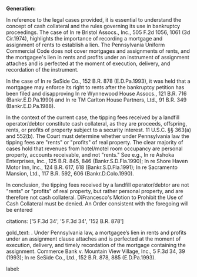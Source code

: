 **Generation:**

 <answer>

In reference to the legal cases provided, it is essential to understand the concept of cash collateral and the rules governing its use in bankruptcy proceedings. The case of In re Bristol Assocs., Inc., 505 F.2d 1056, 1061 (3d Cir.1974), highlights the importance of recording a mortgage and assignment of rents to establish a lien. The Pennsylvania Uniform Commercial Code does not cover mortgages and assignments of rents, and the mortgagee's lien in rents and profits under an instrument of assignment attaches and is perfected at the moment of execution, delivery, and recordation of the instrument.

In the case of In re SeSide Co., 152 B.R. 878 (E.D.Pa.1993), it was held that a mortgagee may enforce its right to rents after the bankruptcy petition has been filed and disapproving In re Wynnewood House Assocs., 121 B.R. 716 (Bankr.E.D.Pa.1990) and In re TM Carlton House Partners, Ltd., 91 B.R. 349 (Bankr.E.D.Pa.1988).

In the context of the current case, the tipping fees received by a landfill operator/debtor constitute cash collateral, as they are proceeds, offspring, rents, or profits of property subject to a security interest. 11 U.S.C. §§ 363(a) and 552(b). The Court must determine whether under Pennsylvania law the tipping fees are "rents" or "profits" of real property. The clear majority of cases hold that revenues from hotel/motel room occupancy are personal property, accounts receivable, and not "rents." See e.g., In re Ashoka Enterprises, Inc., 125 B.R. 845, 846 (Bankr.S.D.Fla.1990); In re Shore Haven Motor Inn, Inc., 124 B.R. 617, 618 (Bankr.S.D.Fla.1991); In re Sacramento Mansion, Ltd., 117 B.R. 592, 606 (Bankr.D.Colo.1990).

In conclusion, the tipping fees received by a landfill operator/debtor are not "rents" or "profits" of real property, but rather personal property, and are therefore not cash collateral. DiFrancesco's Motion to Prohibit the Use of Cash Collateral must be denied. An Order consistent with the foregoing will be entered

citations: ['5 F.3d 34', '5 F.3d 34', '152 B.R. 878']

gold_text: . Under Pennsylvania law, a mortgagee’s lien in rents and profits under an assignment clause attaches and is perfected at the moment of execution, delivery, and timely recordation of the mortgage containing the assignment. Commerce Bank v. Mountain View Village, Inc., 5 F.3d 34, 39 (1993); In re SeSide Co., Ltd., 152 B.R. 878, 885 (E.D.Pa.1993).

label: 